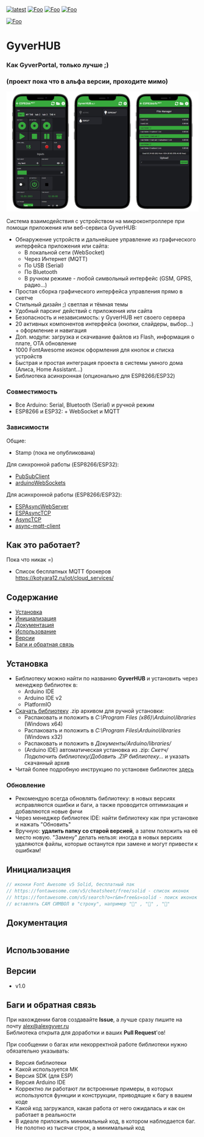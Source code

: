 [![latest](https://img.shields.io/github/v/release/GyverLibs/GyverHUB.svg?color=brightgreen)](https://github.com/GyverLibs/GyverHUB/releases/latest/download/GyverHUB.zip)
[![Foo](https://img.shields.io/badge/Website-AlexGyver.ru-blue.svg?style=flat-square)](https://alexgyver.ru/)
[![Foo](https://img.shields.io/badge/%E2%82%BD$%E2%82%AC%20%D0%9D%D0%B0%20%D0%BF%D0%B8%D0%B2%D0%BE-%D1%81%20%D1%80%D1%8B%D0%B1%D0%BA%D0%BE%D0%B9-orange.svg?style=flat-square)](https://alexgyver.ru/support_alex/)
[![Foo](https://img.shields.io/badge/README-ENGLISH-blueviolet.svg?style=flat-square)](https://github-com.translate.goog/GyverLibs/GyverHUB?_x_tr_sl=ru&_x_tr_tl=en)  

[![Foo](https://img.shields.io/badge/ПОДПИСАТЬСЯ-НА%20ОБНОВЛЕНИЯ-brightgreen.svg?style=social&logo=telegram&color=blue)](https://t.me/GyverLibs)

# GyverHUB
### Как GyverPortal, только лучше ;)
### (проект пока что в альфа версии, проходите мимо)
![promo](/docs/promo.jpg)

Система взаимодействия с устройством на микроконтроллере при помощи приложения или веб-сервиса GyverHUB:
- Обнаружение устройств и дальнейшее управление из графического интерфейса приложения или сайта:
    - В локальной сети (WebSocket)
    - Через Интернет (MQTT)
    - По USB (Serial) 
    - По Bluetooth
    - В ручном режиме - любой символьный интерфейс (GSM, GPRS, радио...)
- Простая сборка графического интерфейса управления прямо в скетче
- Стильный дизайн ;) светлая и тёмная темы
- Удобный парсинг действий с приложения или сайта
- Безопасность и независимость: у GyverHUB нет своего сервера
- 20 активных компонентов интерфейса (кнопки, слайдеры, выбор...) + оформление и навигация
- Доп. модули: загрузка и скачивание файлов из Flash, информация о плате, OTA обновление
- 1000 FontAwesome иконок оформления для кнопок и списка устройств
- Быстрая и простая интеграция проекта в системы умного дома (Алиса, Home Assistant...)
- Библиотека асинхронная (опционально для ESP8266/ESP32)

### Совместимость
- Все Arduino: Serial, Bluetooth (Serial) и ручной режим
- ESP8266 и ESP32: + WebSocket и MQTT

### Зависимости
Общие:
- Stamp (пока не опубликована)

Для синхронной работы (ESP8266/ESP32):
- [PubSubClient](https://github.com/knolleary/pubsubclient)
- [arduinoWebSockets](https://github.com/Links2004/arduinoWebSockets)

Для асинхронной работы (ESP8266/ESP32):
- [ESPAsyncWebServer](https://github.com/me-no-dev/ESPAsyncWebServer)
- [ESPAsyncTCP](https://github.com/me-no-dev/ESPAsyncTCP)
- [AsyncTCP](https://github.com/me-no-dev/AsyncTCP)
- [async-mqtt-client](https://github.com/marvinroger/async-mqtt-client)

## Как это работает?
Пока что никак =)
- Список бесплатных MQTT брокеров https://kotyara12.ru/iot/cloud_services/

## Содержание
- [Установка](#install)
- [Инициализация](#init)
- [Документация](#docs)
- [Использование](#usage)
- [Версии](#versions)
- [Баги и обратная связь](#feedback)

<a id="install"></a>
## Установка
- Библиотеку можно найти по названию **GyverHUB** и установить через менеджер библиотек в:
    - Arduino IDE
    - Arduino IDE v2
    - PlatformIO
- [Скачать библиотеку](https://github.com/GyverLibs/GyverHUB/archive/refs/heads/main.zip) .zip архивом для ручной установки:
    - Распаковать и положить в *C:\Program Files (x86)\Arduino\libraries* (Windows x64)
    - Распаковать и положить в *C:\Program Files\Arduino\libraries* (Windows x32)
    - Распаковать и положить в *Документы/Arduino/libraries/*
    - (Arduino IDE) автоматическая установка из .zip: *Скетч/Подключить библиотеку/Добавить .ZIP библиотеку…* и указать скачанный архив
- Читай более подробную инструкцию по установке библиотек [здесь](https://alexgyver.ru/arduino-first/#%D0%A3%D1%81%D1%82%D0%B0%D0%BD%D0%BE%D0%B2%D0%BA%D0%B0_%D0%B1%D0%B8%D0%B1%D0%BB%D0%B8%D0%BE%D1%82%D0%B5%D0%BA)

### Обновление
- Рекомендую всегда обновлять библиотеку: в новых версиях исправляются ошибки и баги, а также проводится оптимизация и добавляются новые фичи
- Через менеджер библиотек IDE: найти библиотеку как при установке и нажать "Обновить"
- Вручную: **удалить папку со старой версией**, а затем положить на её место новую. "Замену" делать нельзя: иногда в новых версиях удаляются файлы, которые останутся при замене и могут привести к ошибкам!

<a id="init"></a>
## Инициализация
```cpp
// иконки Font Awesome v5 Solid, бесплатный пак
// https://fontawesome.com/v5/cheatsheet/free/solid - список иконок
// https://fontawesome.com/v5/search?o=r&m=free&s=solid - поиск иконок
// вставлять САМ СИМВОЛ в "строку", например "" , "" , ""
```

<a id="docs"></a>
## Документация
```cpp
```

<a id="usage"></a>
## Использование


<a id="versions"></a>
## Версии
- v1.0

<a id="feedback"></a>
## Баги и обратная связь
При нахождении багов создавайте **Issue**, а лучше сразу пишите на почту [alex@alexgyver.ru](mailto:alex@alexgyver.ru)  
Библиотека открыта для доработки и ваших **Pull Request**'ов!

При сообщении о багах или некорректной работе библиотеки нужно обязательно указывать:
- Версия библиотеки
- Какой используется МК
- Версия SDK (для ESP)
- Версия Arduino IDE
- Корректно ли работают ли встроенные примеры, в которых используются функции и конструкции, приводящие к багу в вашем коде
- Какой код загружался, какая работа от него ожидалась и как он работает в реальности
- В идеале приложить минимальный код, в котором наблюдается баг. Не полотно из тысячи строк, а минимальный код
